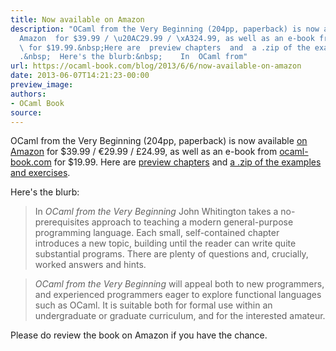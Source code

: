 ```yaml
---
title: Now available on Amazon
description: "OCaml from the Very Beginning (204pp, paperback) is now available  on
  Amazon  for $39.99 / \u20AC29.99 / \xA324.99, as well as an e-book from  ocaml-book.com
  \ for $19.99.&nbsp;Here are  preview chapters  and  a .zip of the examples and exercises
  .&nbsp;  Here's the blurb:&nbsp;    In  OCaml from"
url: https://ocaml-book.com/blog/2013/6/6/now-available-on-amazon
date: 2013-06-07T14:21:23-00:00
preview_image:
authors:
- OCaml Book
source:
---
```


<p class="">OCaml from the Very Beginning (204pp, paperback) is now available <a href="http://www.amazon.com/OCaml-Very-Beginning-John-Whitington/dp/0957671105%3FSubscriptionId=0ENGV10E9K9QDNSJ5C82&amp;tag=coherentpdfco-21&amp;linkCode=xm2&amp;camp=2025&amp;creative=165953&amp;creativeASIN=0957671105">on Amazon</a> for $39.99 / €29.99 / £24.99, as well as an e-book from <a href="http://www.ocaml-book.com/">ocaml-book.com</a> for $19.99.&nbsp;Here are <a href="http://www.ocaml-book.com/">preview chapters</a> and <a href="https://ocaml-book.com/s/ocaml-from-the-very-beginning-examples-and-exercises.zip">a .zip of the examples and exercises</a>.&nbsp;</p><p class="">Here's the blurb:&nbsp;<br></p><blockquote><p class="">In <em>OCaml from the Very Beginning</em> John Whitington takes a no-prerequisites approach to teaching a modern general-purpose programming language. Each small, self-contained chapter introduces a new topic, building until the reader can write quite substantial programs. There are plenty of questions and, crucially, worked answers and hints.</p></blockquote><blockquote><p class=""><em>OCaml from the Very Beginning</em> will appeal both to new programmers, and experienced programmers eager to explore functional languages such as OCaml. It is suitable both for formal use within an undergraduate or graduate curriculum, and for the interested amateur.</p></blockquote><p data-rte-preserve-empty="true" class=""></p><p class="">Please do review the book on Amazon if you have the chance.</p><p class="">&nbsp;</p>
